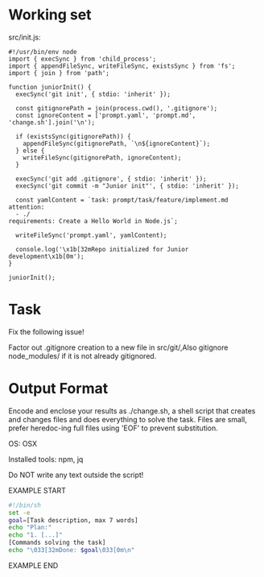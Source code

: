 # Working set

src/init.js:
```
#!/usr/bin/env node
import { execSync } from 'child_process';
import { appendFileSync, writeFileSync, existsSync } from 'fs';
import { join } from 'path';

function juniorInit() {
  execSync('git init', { stdio: 'inherit' });
  
  const gitignorePath = join(process.cwd(), '.gitignore');
  const ignoreContent = ['prompt.yaml', 'prompt.md', 'change.sh'].join('\n');

  if (existsSync(gitignorePath)) {
    appendFileSync(gitignorePath, `\n${ignoreContent}`);
  } else {
    writeFileSync(gitignorePath, ignoreContent);
  }

  execSync('git add .gitignore', { stdio: 'inherit' });
  execSync('git commit -m "Junior init"', { stdio: 'inherit' });

  const yamlContent = `task: prompt/task/feature/implement.md
attention:
  - ./
requirements: Create a Hello World in Node.js`;

  writeFileSync('prompt.yaml', yamlContent);

  console.log('\x1b[32mRepo initialized for Junior development\x1b[0m');
}

juniorInit();

```


# Task

Fix the following issue!

Factor out .gitignore creation to a new file in src/git/,Also gitignore node_modules/ if it is not already gitignored.

# Output Format

Encode and enclose your results as ./change.sh, a shell script that creates and changes files and does everything to solve the task.
Files are small, prefer heredoc-ing full files using 'EOF' to prevent substitution.

OS: OSX

Installed tools: npm, jq


Do NOT write any text outside the script!

EXAMPLE START

```sh
#!/bin/sh
set -e
goal=[Task description, max 7 words]
echo "Plan:"
echo "1. [...]"
[Commands solving the task]
echo "\033[32mDone: $goal\033[0m\n"
```

EXAMPLE END

